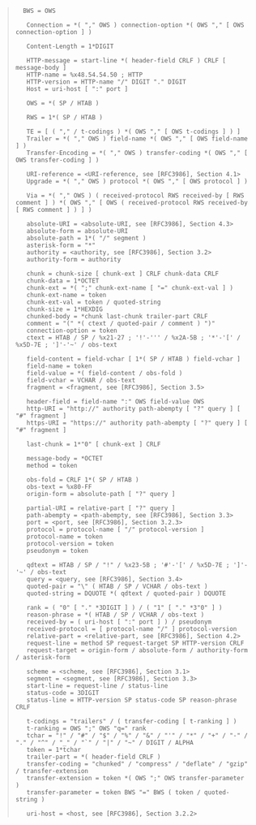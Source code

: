 > ```
>   BWS = OWS
>
>    Connection = *( "," OWS ) connection-option *( OWS "," [ OWS connection-option ] )
>
>    Content-Length = 1*DIGIT
>
>    HTTP-message = start-line *( header-field CRLF ) CRLF [ message-body ]
>    HTTP-name = %x48.54.54.50 ; HTTP
>    HTTP-version = HTTP-name "/" DIGIT "." DIGIT
>    Host = uri-host [ ":" port ]
>
>    OWS = *( SP / HTAB )
>
>    RWS = 1*( SP / HTAB )
>
>    TE = [ ( "," / t-codings ) *( OWS "," [ OWS t-codings ] ) ]
>    Trailer = *( "," OWS ) field-name *( OWS "," [ OWS field-name ] )
>    Transfer-Encoding = *( "," OWS ) transfer-coding *( OWS "," [ OWS transfer-coding ] )
>
>    URI-reference = <URI-reference, see [RFC3986], Section 4.1>
>    Upgrade = *( "," OWS ) protocol *( OWS "," [ OWS protocol ] )
>
>    Via = *( "," OWS ) ( received-protocol RWS received-by [ RWS comment ] ) *( OWS "," [ OWS ( received-protocol RWS received-by [ RWS comment ] ) ] )
>
>    absolute-URI = <absolute-URI, see [RFC3986], Section 4.3>
>    absolute-form = absolute-URI
>    absolute-path = 1*( "/" segment )
>    asterisk-form = "*"
>    authority = <authority, see [RFC3986], Section 3.2>
>    authority-form = authority
>
>    chunk = chunk-size [ chunk-ext ] CRLF chunk-data CRLF
>    chunk-data = 1*OCTET
>    chunk-ext = *( ";" chunk-ext-name [ "=" chunk-ext-val ] )
>    chunk-ext-name = token
>    chunk-ext-val = token / quoted-string
>    chunk-size = 1*HEXDIG
>    chunked-body = *chunk last-chunk trailer-part CRLF
>    comment = "(" *( ctext / quoted-pair / comment ) ")"
>    connection-option = token
>    ctext = HTAB / SP / %x21-27 ; '!'-''' / %x2A-5B ; '*'-'[' / %x5D-7E ; ']'-'~' / obs-text
>
>    field-content = field-vchar [ 1*( SP / HTAB ) field-vchar ]
>    field-name = token
>    field-value = *( field-content / obs-fold )
>    field-vchar = VCHAR / obs-text
>    fragment = <fragment, see [RFC3986], Section 3.5>
>
>    header-field = field-name ":" OWS field-value OWS
>    http-URI = "http://" authority path-abempty [ "?" query ] [ "#" fragment ]
>    https-URI = "https://" authority path-abempty [ "?" query ] [ "#" fragment ]
>
>    last-chunk = 1*"0" [ chunk-ext ] CRLF
>
>    message-body = *OCTET
>    method = token
>
>    obs-fold = CRLF 1*( SP / HTAB )
>    obs-text = %x80-FF
>    origin-form = absolute-path [ "?" query ]
>
>    partial-URI = relative-part [ "?" query ]
>    path-abempty = <path-abempty, see [RFC3986], Section 3.3>
>    port = <port, see [RFC3986], Section 3.2.3>
>    protocol = protocol-name [ "/" protocol-version ]
>    protocol-name = token
>    protocol-version = token
>    pseudonym = token
>
>    qdtext = HTAB / SP / "!" / %x23-5B ; '#'-'[' / %x5D-7E ; ']'-'~' / obs-text
>    query = <query, see [RFC3986], Section 3.4>
>    quoted-pair = "\" ( HTAB / SP / VCHAR / obs-text )
>    quoted-string = DQUOTE *( qdtext / quoted-pair ) DQUOTE
>
>    rank = ( "0" [ "." *3DIGIT ] ) / ( "1" [ "." *3"0" ] )
>    reason-phrase = *( HTAB / SP / VCHAR / obs-text )
>    received-by = ( uri-host [ ":" port ] ) / pseudonym
>    received-protocol = [ protocol-name "/" ] protocol-version
>    relative-part = <relative-part, see [RFC3986], Section 4.2>
>    request-line = method SP request-target SP HTTP-version CRLF
>    request-target = origin-form / absolute-form / authority-form / asterisk-form
>
>    scheme = <scheme, see [RFC3986], Section 3.1>
>    segment = <segment, see [RFC3986], Section 3.3>
>    start-line = request-line / status-line
>    status-code = 3DIGIT
>    status-line = HTTP-version SP status-code SP reason-phrase CRLF
>
>    t-codings = "trailers" / ( transfer-coding [ t-ranking ] )
>    t-ranking = OWS ";" OWS "q=" rank
>    tchar = "!" / "#" / "$" / "%" / "&" / "'" / "*" / "+" / "-" / "." / "^" / "_" / "`" / "|" / "~" / DIGIT / ALPHA
>    token = 1*tchar
>    trailer-part = *( header-field CRLF )
>    transfer-coding = "chunked" / "compress" / "deflate" / "gzip" / transfer-extension
>    transfer-extension = token *( OWS ";" OWS transfer-parameter )
>    transfer-parameter = token BWS "=" BWS ( token / quoted-string )
>
>    uri-host = <host, see [RFC3986], Section 3.2.2>
> ```

